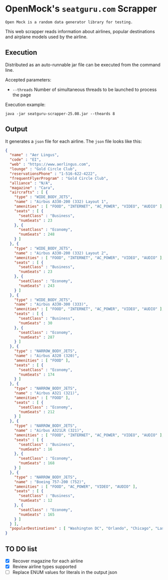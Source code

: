 # OpenMock's `seatguru.com` Scrapper

```
Open Mock is a random data generator library for testing.
```

This web scrapper reads information about airlines, popular destinations
and airplane models used by the airline.

## Execution

Distributed as an auto-runnable jar file can be executed from the command line.

Accepted parameters:

- `--threads` Number of simultaneous threads to be launched to process the page

Execution example:

```console 
java -jar seatguru-scrapper-25.08.jar --theards 8
```

## Output

It generates a `json` file for each airline. The `json` file looks like this:

```json
{
  "name" : "Aer Lingus",
  "code" : "EI",
  "web" : "https://www.aerlingus.com",
  "lounge" : "Gold Circle Club",
  "reservationsPhone" : "1-516-622-4222",
  "frequentFlyerProgram" : "Gold Circle Club",
  "alliance" : "N/A",
  "magazine" : "Cara",
  "aircrafts" : [ {
    "type" : "WIDE_BODY_JETS",
    "name" : "Airbus A330-200 (332) Layout 1",
    "amenities" : [ "FOOD", "INTERNET", "AC_POWER", "VIDEO", "AUDIO" ],
    "seats" : [ {
      "seatClass" : "Business",
      "numSeats" : 23
    }, {
      "seatClass" : "Economy",
      "numSeats" : 248
    } ]
  }, {
    "type" : "WIDE_BODY_JETS",
    "name" : "Airbus A330-200 (332) Layout 2",
    "amenities" : [ "FOOD", "INTERNET", "AC_POWER", "VIDEO", "AUDIO" ],
    "seats" : [ {
      "seatClass" : "Business",
      "numSeats" : 23
    }, {
      "seatClass" : "Economy",
      "numSeats" : 243
    } ]
  }, {
    "type" : "WIDE_BODY_JETS",
    "name" : "Airbus A330-300 (333)",
    "amenities" : [ "FOOD", "INTERNET", "AC_POWER", "VIDEO", "AUDIO" ],
    "seats" : [ {
      "seatClass" : "Business",
      "numSeats" : 30
    }, {
      "seatClass" : "Economy",
      "numSeats" : 287
    } ]
  }, {
    "type" : "NARROW_BODY_JETS",
    "name" : "Airbus A320 (320)",
    "amenities" : [ "FOOD" ],
    "seats" : [ {
      "seatClass" : "Economy",
      "numSeats" : 174
    } ]
  }, {
    "type" : "NARROW_BODY_JETS",
    "name" : "Airbus A321 (321)",
    "amenities" : [ "FOOD" ],
    "seats" : [ {
      "seatClass" : "Economy",
      "numSeats" : 212
    } ]
  }, {
    "type" : "NARROW_BODY_JETS",
    "name" : "Airbus A321LR (321)",
    "amenities" : [ "FOOD", "INTERNET", "AC_POWER", "VIDEO", "AUDIO" ],
    "seats" : [ {
      "seatClass" : "Business",
      "numSeats" : 16
    }, {
      "seatClass" : "Economy",
      "numSeats" : 168
    } ]
  }, {
    "type" : "NARROW_BODY_JETS",
    "name" : "Boeing 757-200 (752)",
    "amenities" : [ "FOOD", "AC_POWER", "VIDEO", "AUDIO" ],
    "seats" : [ {
      "seatClass" : "Business",
      "numSeats" : 12
    }, {
      "seatClass" : "Economy",
      "numSeats" : 165
    } ]
  } ],
  "popularDestinations" : [ "Washington DC", "Orlando", "Chicago", "Las Vegas", "San Francisco", "Honolulu", "Mexico", "Toronto", "London", "New York City" ]
}
```

## TO DO list

- [x] Recover magazine for each airline
- [x] Review airline types supported
- [ ] Replace ENUM values for literals in the output json